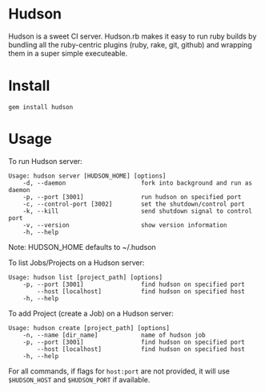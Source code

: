 Hudson
======

Hudson is a sweet CI server. Hudson.rb makes it easy
to run ruby builds by bundling all the ruby-centric plugins 
(ruby, rake, git, github) and wrapping them in a super simple 
executeable.

Install
=======

    gem install hudson

Usage
=====

To run Hudson server:

    Usage: hudson server [HUDSON_HOME] [options]
        -d, --daemon                     fork into background and run as daemon
        -p, --port [3001]                run hudson on specified port 
        -c, --control-port [3002]        set the shutdown/control port
        -k, --kill                       send shutdown signal to control port
        -v, --version                    show version information
        -h, --help

Note: HUDSON_HOME defaults to ~/.hudson

To list Jobs/Projects on a Hudson server:

    Usage: hudson list [project_path] [options]
        -p, --port [3001]                find hudson on specified port
            --host [localhost]           find hudson on specified host
        -h, --help

To add Project (create a Job) on a Hudson server:

    Usage: hudson create [project_path] [options]
        -n, --name [dir_name]            name of hudson job
        -p, --port [3001]                find hudson on specified port
            --host [localhost]           find hudson on specified host
        -h, --help

For all commands, if flags for `host:port` are not provided, it will use `$HUDSON_HOST` and `$HUDSON_PORT` if available.

